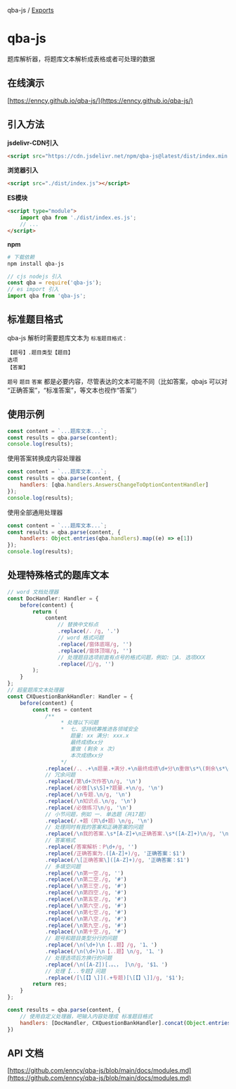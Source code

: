qba-js / [Exports](modules.md)

# qba-js

题库解析器，将题库文本解析成表格或者可处理的数据

## 在线演示

[https://enncy.github.io/qba-js/](https://enncy.github.io/qba-js/)

## 引入方法

**jsdelivr-CDN引入**

```html
<script src="https://cdn.jsdelivr.net/npm/qba-js@latest/dist/index.min.js"></script>
```

**浏览器引入**

```html
<script src="./dist/index.js"></script>
```

**ES模块**

```html
<script type="module">
	import qba from './dist/index.es.js';
	// ...
</script>
```

**npm**

```bash
# 下载依赖
npm install qba-js
```

```js
// cjs nodejs 引入
const qba = require('qba-js');
// es import 引入
import qba from 'qba-js';
```

## 标准题目格式

qba-js 解析时需要题库文本为 `标准题目格式` :

```
【题号】.题目类型【题目】
选项
【答案】
```
`题号` `题目` `答案` 都是必要内容，尽管表达的文本可能不同（比如答案，qbajs 可以对 “正确答案”，“标准答案”，等文本也视作“答案”）

## 使用示例

```js
const content = `...题库文本...`;
const results = qba.parse(content);
console.log(results);
```

使用答案转换成内容处理器

```js
const content = `...题库文本...`;
const results = qba.parse(content, {
	handlers: [qba.handlers.AnswersChangeToOptionContentHandler]
});
console.log(results);
```

使用全部通用处理器

```js
const content = `...题库文本...`;
const results = qba.parse(content, {
	handlers: Object.entries(qba.handlers).map((e) => e[1])
});
console.log(results);
```

## 处理特殊格式的题库文本

```js
// word 文档处理器
const DocHandler: Handler = {
	before(content) {
		return (
			content
				// 替换中文标点
				.replace(/．/g, '.')
				// word 格式问题
				.replace(/窗体底端/g, '')
				.replace(/窗体顶端/g, '')
				// 处理题目选项前面有点号的格式问题，例如: A. 选项XXX
				.replace(//g, '')
		);
	}
};
// 超星题库文本处理器
const CXQuestionBankHandler: Handler = {
	before(content) {
		const res = content
			/**
				 * 处理以下问题
				 * 	七、坚持统筹推进各领域安全
					题量: xx 满分: xxx.x
					最终成绩xx分
					重做 (剩余 x 次)
					本次成绩xx分
				 */
			.replace(/.、.+\n题量.+满分.+\n最终成绩\d+分\n重做\s*\(剩余\s*\d+\s*次\)\s*\n本次成绩\d+分/g, '')
			// 冗余问题
			.replace(/第\d+次作答\n/g, '\n')
			.replace(/必做[\s\S]+?题量.+\n/g, '\n')
			.replace(/\n专题.\n/g, '\n')
			.replace(/\n知识点.\n/g, '\n')
			.replace(/必做练习\n/g, '\n')
			// 小节问题，例如 一. 单选题（共17题）
			.replace(/.+题（共\d+题）\n/g, '\n')
			// 处理同时有我的答案和正确答案的问题
			.replace(/\n我的答案.\s*[A-Z]+\n正确答案.\s*([A-Z]+)\n/g, '\n正确答案: $1\n')
			// 答案格式
			.replace(/答案解析：P\d+/g, '')
			.replace(/正确答案为.([A-Z]+)/g, '正确答案：$1')
			.replace(/\[正确答案\]([A-Z]+)/g, '正确答案：$1')
			// 多填空问题
			.replace(/\n第一空./g, '')
			.replace(/\n第二空./g, '#')
			.replace(/\n第三空./g, '#')
			.replace(/\n第四空./g, '#')
			.replace(/\n第五空./g, '#')
			.replace(/\n第六空./g, '#')
			.replace(/\n第七空./g, '#')
			.replace(/\n第八空./g, '#')
			.replace(/\n第九空./g, '#')
			.replace(/\n第十空./g, '#')
			// 题号和题目类型分行的问题
			.replace(/\n(\d+)\n【..题】/g, '1、')
			.replace(/\n(\d+)\n【..题】\n/g, '1、')
			// 处理选项后方换行的问题
			.replace(/\n([A-Z])[.。、， ]\n/g, '$1、')
			// 处理【...专题】问题
			.replace(/[\[【】\]](.+专题)[\[【】\]]/g, '$1');
		return res;
	}
};

const results = qba.parse(content, {
	// 使用自定义处理器，吧输入内容处理成 标准题目格式
	handlers: [DocHandler, CXQuestionBankHandler].concat(Object.entries(qba.handlers).map((e) => e[1]))
})
```

## API 文档

[https://github.com/enncy/qba-js/blob/main/docs/modules.md](https://github.com/enncy/qba-js/blob/main/docs/modules.md)
